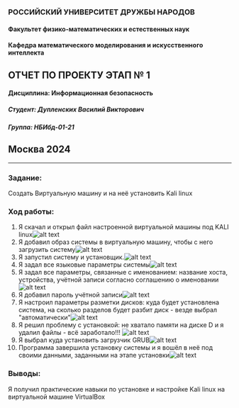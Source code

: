 ### РОССИЙСКИЙ УНИВЕРСИТЕТ ДРУЖБЫ НАРОДОВ
#### Факультет физико-математических и естественных наук  
#### Кафедра математического моделирования и искусственного интеллекта 
## ОТЧЕТ ПО ПРОЕКТУ ЭТАП № 1
#### Дисциплина: Информационная безопасность
##### Студент:  Дупленских Василий Викторович
##### Группа:   НБИбд-01-21
## Москва 2024
***

### Задание:
Создать Виртуальную машину и на неё установить Kali linux

### Ход работы:
1. Я скачал и открыл файл настроенной виртуальной машины под KALI linux![alt text](Картинки/1.png)
2. Я добавил образ системы в виртуальную машину, чтобы с него загрузить систему![alt text](Картинки/2.png)
3. Я запустил систему и установщик.![alt text](Картинки/3.png)
4. Я задал все языковые параметры системы![alt text](Картинки/4.png)
5. Я задал все параметры, связанные с именованием: название хоста, устройства, учётной записи согласно соглашению о именовании![alt text](Картинки/5.png)
6. Я добавил пароль учётной записи![alt text](Картинки/6.png)
7. Я настроил параметры разметки дисков: куда будет установлена система, на сколько разделов будет разбит диск - везде выбрал "автоматически"![alt text](Картинки/7.png)
8. Я решил проблему с установкой: не хватало памяти на диске D и я удалил файлы - всё заработало!!! ![alt text](Картинки/8.png)
9. Я выбрал куда установить загрузчик GRUB![alt text](Картинки/9.png)
10. Программа завершила установку системы и я вошёл в неё под своими данными, заданными на этапе установки![alt text](Картинки/10.png)

### Выводы:
Я получил практические навыки по установке и настройке Kali linux на виртуальной машине VirtualBox
